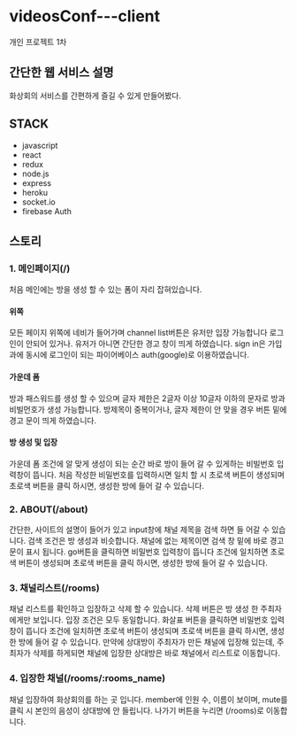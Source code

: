 # videosConf---client
개인 프로젝트 1차

## 간단한 웹 서비스 설명
화상회의 서비스를 간편하게 즐길 수 있게 만들어봤다.

## STACK
- javascript
- react
- redux
- node.js
- express
- heroku
- socket.io
- firebase Auth

## 스토리

### 1. 메인페이지(/)
처음 메인에는 방을 생성 할 수 있는 폼이 자리 잡혀있습니다.

#### 위쪽
모든 페이지 위쪽에 네비가 들어가며 
channel list버튼은 유저만 입장 가능합니다 로그인이 안되어 있거나.
유저가 아니면 간단한 경고 창이 띄게 하였습니다.
sign in은 가입과에 동시에 로그인이 되는 파이어베이스 auth(google)로 이용하였습니다.

#### 가운데 폼
방과 패스워드를 생성 할 수 있으며
글자 제한은 2글자 이상 10글자 이하의 문자로 방과 비빌먼호가 생성 가능합니다.
방제목이 중복이거나, 글자 제한이 안 맞을 경우 버튼 밑에 경고 문이 띄게 하였습니다.

#### 방 생성 및 입장
가운데 폼 조건에 알 맞게 생성이 되는 순간 바로 방이 들어 갈 수 있게하는 비빌번호 입력창이 뜹니다.
처음 작성한 비밀번호를 입력하시면 일치 할 시 초로색 버튼이 생성되며 초로색 버튼을 클릭 하시면, 생성한 방에 들어 갈 수 있습니다.

### 2. ABOUT(/about)
간단한, 사이트의 설명이 들어가 있고 input창에 채널 제목을 검색 하면 들 어갈 수 있습니다.
검색 조건은 방 생성과 비슷합니다. 채널에 없는 제목이면 검색 창 밑에 바로 경고문이 표시 됩니다.
go버튼을 클릭하면 비밀번호 입력창이 뜹니다 조건에 일치하면 초로색 버튼이 생성되며 초로색 버튼을 클릭 하시면, 생성한 방에 들어 갈 수 있습니다.


### 3. 채널리스트(/rooms)

채널 리스트를 확인하고 입장하고 삭제 할 수 있습니다.
삭제 버튼은 방 생성 한 주최자에게만 보입니다.
입장 조건은 모두 동일합니다. 화살표 버튼을 클릭하면 비밀번호 입력창이 뜹니다 
조건에 일치하면 초로색 버튼이 생성되며 초로색 버튼을 클릭 하시면, 생성한 방에 들어 갈 수 있습니다.
만약에 상대방이 주최자가 만든 채널에 입장해 있는데, 주최자가 삭제를 하게되면 채널에 입장한 상대방은 바로 채널에서 리스트로 이동합니다.


### 4. 입장한 채널(/rooms/:rooms_name)

채널 입장하여 화상회의를 하는 곳 입니다.
member에 인원 수, 이름이 보이며, mute를 클릭 시 본인의 음성이 상대방에 안 들립니다.
나가기 버튼을 누리면 (/rooms)로 이동합니다.


